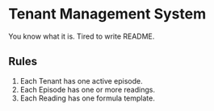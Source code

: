 # Tenant Management System
You know what it is. Tired to write README.
## Rules
1. Each Tenant has one active episode.
2. Each Episode has one or more readings.
3. Each Reading has one formula template.
